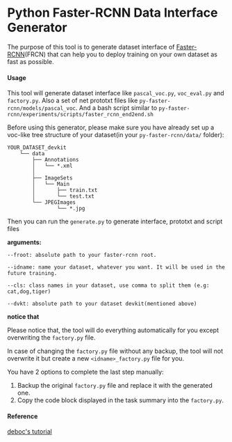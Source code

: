 # Python Faster-RCNN Data Interface Generator

The purpose of this tool is to generate dataset interface of [Faster-RCNN](https://github.com/rbgirshick/py-faster-rcnn)(FRCN) that can help you to deploy training on your own dataset as fast as possible.


#### Usage
This tool will generate dataset interface like `pascal_voc.py`, `voc_eval.py` and `factory.py`. 
Also a set of net prototxt files like `py-faster-rcnn/models/pascal_voc`. 
And a bash script similar to `py-faster-rcnn/experiments/scripts/faster_rcnn_end2end.sh`

Before using this generator, please make sure you have already set up a voc-like tree structure of your dataset(in your `py-faster-rcnn/data/` folder):

	YOUR_DATASET_devkit
		└── data
    		├── Annotations
    		│   └── *.xml
			│
   			├── ImageSets
    		│   └── Main
    		│       ├── train.txt
    		│       └── test.txt
    		└── JPEGImages
        			└── *.jpg

Then you can run the `generate.py` to generate interface, prototxt and script files

  **arguments:**
  
`--froot: absolute path to your faster-rcnn root.`

`--idname: name your dataset, whatever you want. It will be used in the future training.`

`--cls: class names in your dataset, use comma to split them (e.g: cat,dog,tiger) `

`--dvkt: absolute path to your dataset devkit(mentioned above)`

 **notice that**
 
 Please notice that, the tool will do everything automatically for you except overwriting the `factory.py` file. 
 
 In case of changing the `factory.py` file without any backup, the tool will not overwrite it but create a new `<idname>_factory.py` file for you. 

 You have 2 options to complete the last step manually:
 
 1. Backup the original `factory.py` file and replace it with the generated one.
 2. Copy the code block displayed in the task summary into the `factory.py`.
  
 
 



#### Reference
[deboc's tutorial](https://github.com/deboc/py-faster-rcnn/blob/master/help/Readme.md)
